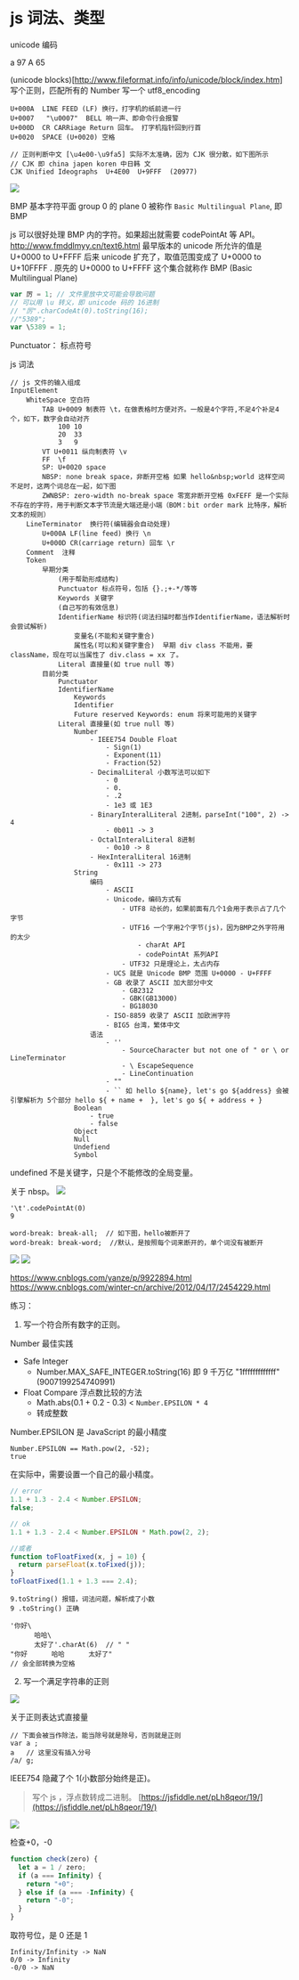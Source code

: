 # js 词法、类型

unicode 编码

a 97
A 65

(unicode blocks)[http://www.fileformat.info/info/unicode/block/index.htm]
写个正则，匹配所有的 Number
写一个 utf8_encoding

```
U+000A	LINE FEED (LF) 换行，打字机的纸前进一行
U+0007   "\u0007"  BELL 响一声、即命令行会报警
U+000D  CR CARRiage Return 回车。 打字机指针回到行首
U+0020  SPACE (U+0020) 空格

// 正则判断中文 [\u4e00-\u9fa5] 实际不太准确，因为 CJK 很分散，如下图所示
// CJK 即 china japen koren 中日韩 文
CJK Unified Ideographs	U+4E00	U+9FFF	(20977)
```

![](imgs/2020-11-13-21-04-32.png)

BMP 基本字符平面 group 0 的 plane 0 被称作 `Basic Multilingual Plane`, 即 BMP

js 可以很好处理 BMP 内的字符。如果超出就需要 codePointAt 等 API。
http://www.fmddlmyy.cn/text6.html
最早版本的 unicode 所允许的值是 U+0000 to U+FFFF
后来 unicode 扩充了，取值范围变成了 U+0000 to U+10FFFF .
原先的
U+0000 to U+FFFF 这个集合就称作 BMP (Basic Multilingual Plane)

```js
var 厉 = 1; // 文件里放中文可能会导致问题
// 可以用 \u 转义，即 unicode 码的 16进制
// "厉".charCodeAt(0).toString(16);
//"5389";
var \5389 = 1;
```

Punctuator： 标点符号

js 词法

```
// js 文件的输入组成
InputElement
    WhiteSpace 空白符
        TAB U+0009 制表符 \t，在做表格时方便对齐。一般是4个字符,不足4个补足4个，如下，数字会自动对齐
            100 10
            20  33
            3   9
        VT U+0011 纵向制表符 \v
        FF  \f
        SP: U+0020 space
        NBSP: none break space，非断开空格 如果 hello&nbsp;world 这样空间不足时，这两个词总在一起，如下图
        ZWNBSP: zero-width no-break space 零宽非断开空格 0xFEFF 是一个实际不存在的字符，用于判断文本字节流是大端还是小端（BOM：bit order mark 比特序，解析文本的规则）
    LineTerminator  换行符(编辑器会自动处理)
        U+000A LF(line feed) 换行 \n
        U+000D CR(carriage return) 回车 \r
    Comment  注释
    Token
        早期分类
            (用于帮助形成结构)
            Punctuator 标点符号，包括 {}.;+-*/等等
            Keywords 关键字
            (自己写的有效信息)
            IdentifierName 标识符(词法扫描时都当作IdentifierName，语法解析时会尝试解析)
                变量名(不能和关键字重合)
                属性名(可以和关键字重合)  早期 div class 不能用，要 className，现在可以当属性了 div.class = xx 了。
            Literal 直接量(如 true null 等)
        目前分类
            Punctuator
            IdentifierName
                Keywords
                Identifier
                Future reserved Keywords: enum 将来可能用的关键字
            Literal 直接量(如 true null 等)
                Number
                    - IEEE754 Double Float
                        - Sign(1)
                        - Exponent(11)
                        - Fraction(52)
                    - DecimalLiteral 小数写法可以如下
                        - 0
                        - 0.
                        - .2
                        - 1e3 或 1E3
                    - BinaryInteralLiteral 2进制，parseInt("100", 2) -> 4
                        - 0b011 -> 3
                    - OctalInteralLiteral 8进制
                        - 0o10 -> 8
                    - HexInteralLiteral 16进制
                        - 0x111 -> 273
                String
                    编码
                        - ASCII
                        - Unicode，编码方式有
                            - UTF8 动长的，如果前面有几个1会用于表示占了几个字节
                            - UTF16 一个字用2个字节(js)，因为BMP之外字符用的太少
                                - charAt API
                                - codePointAt 系列API
                            - UTF32 只是理论上，太占内存
                        - UCS 就是 Unicode BMP 范围 U+0000 - U+FFFF
                        - GB 收录了 ASCII 加大部分中文
                            - GB2312
                            - GBK(GB13000)
                            - BG18030
                        - ISO-8859 收录了 ASCII 加欧洲字符
                        - BIG5 台湾，繁体中文
                    语法
                        - ''
                            - SourceCharacter but not one of " or \ or LineTerminator
                            - \ EscapeSequence
                            - LineContinuation
                        - ""
                        - `` 如 hello ${name}, let's go ${address} 会被引擎解析为 5个部分 hello ${ + name +  }, let's go ${ + address + }
                Boolean
                    - true
                    - false
                Object
                Null
                Undefiend
                Symbol
```

undefined 不是关键字，只是个不能修改的全局变量。

关于 nbsp。
![](imgs/2020-11-13-21-40-33.png)

```
'\t'.codePointAt(0)
9
```

```
word-break: break-all;  // 如下图，hello被断开了
word-break: break-word;  //默认，是按照每个词来断开的，单个词没有被断开
```

![](imgs/2020-11-13-21-36-15.png)
![](imgs/2020-11-13-21-36-49.png)

https://www.cnblogs.com/yanze/p/9922894.html
https://www.cnblogs.com/winter-cn/archive/2012/04/17/2454229.html

练习：

1. 写一个符合所有数字的正则。

Number 最佳实践

- Safe Integer
  - Number.MAX_SAFE_INTEGER.toString(16) 即 9 千万亿 "1fffffffffffff"(9007199254740991)
- Float Compare 浮点数比较的方法
  - Math.abs(0.1 + 0.2 - 0.3) < `Number.EPSILON * 4`
  - 转成整数

Number.EPSILON 是 JavaScript 的最小精度

```
Number.EPSILON == Math.pow(2, -52);
true
```

在实际中，需要设置一个自己的最小精度。

```js
// error
1.1 + 1.3 - 2.4 < Number.EPSILON;
false;

// ok
1.1 + 1.3 - 2.4 < Number.EPSILON * Math.pow(2, 2);

//或者
function toFloatFixed(x, j = 10) {
  return parseFloat(x.toFixed(j));
}
toFloatFixed(1.1 + 1.3 === 2.4);
```

```
9.toString() 报错，词法问题，解析成了小数
9 .toString() 正确
```

```
'你好\
      哈哈\
      太好了'.charAt(6)  // " "
"你好      哈哈      太好了"
// 会全部转换为空格
```

2. 写一个满足字符串的正则

![](imgs/2020-11-14-22-06-57.png)

关于正则表达式直接量

```
// 下面会被当作除法，能当除号就是除号，否则就是正则
var a ;
a   // 这里没有插入分号
/a/ g;
```

IEEE754 隐藏了个 1(小数部分始终是正)。

> 写个 js ，浮点数转成二进制。 [https://jsfiddle.net/pLh8qeor/19/](https://jsfiddle.net/pLh8qeor/19/)

![](imgs/2020-11-16-12-09-24.png)

检查+0，-0

```js
function check(zero) {
  let a = 1 / zero;
  if (a === Infinity) {
    return "+0";
  } else if (a === -Infinity) {
    return "-0";
  }
}
```

取符号位，是 0 还是 1

```
Infinity/Infinity -> NaN
0/0 -> Infinity
-0/0 -> NaN
```
